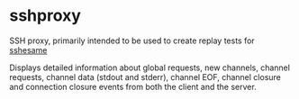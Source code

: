 # sshproxy
SSH proxy, primarily intended to be used to create replay tests for [sshesame](https://github.com/jaksi/sshesame)

Displays detailed information about global requests, new channels, channel requests, channel data (stdout and stderr), channel EOF, channel closure and connection closure events from both the client and the server.
